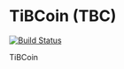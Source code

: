 TiBCoin (TBC)
===========

[![Build Status](https://travis-ci.org/RazorLove/tibcoin.png?branch=master)](https://travis-ci.org/RazorLove/tibcoin)

TiBCoin 